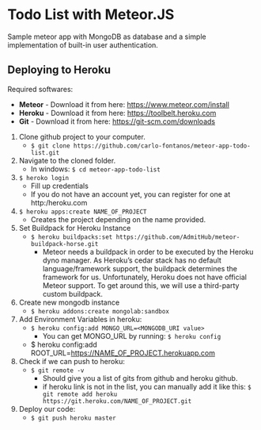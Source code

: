 # Todo List with Meteor.JS
Sample meteor app with MongoDB as database and a simple implementation of built-in user authentication.

## Deploying to Heroku
Required softwares:
- **Meteor** - Download it from here: https://www.meteor.com/install
- **Heroku** - Download it from here: https://toolbelt.heroku.com
- **Git** - Download it from here: https://git-scm.com/downloads
	
1. Clone github project to your computer.
	- `$ git clone https://github.com/carlo-fontanos/meteor-app-todo-list.git`
2. Navigate to the cloned folder.
	- In windows: `$ cd meteor-app-todo-list`
2. `$ heroko login`
	- Fill up credentials
	- If you do not have an account yet, you can register for one at http:/heroku.com
3. `$ heroku apps:create NAME_OF_PROJECT`
	- Creates the project depending on the name provided.
4. Set Buildpack for Heroku Instance
	- `$ heroku buildpacks:set https://github.com/AdmitHub/meteor-buildpack-horse.git`
		- Meteor needs a buildpack in order to be executed by the Heroku dyno manager. As Heroku’s cedar stack has no default language/framework support, the buildpack determines the framework for us. Unfortunately, Heroku does not have official Meteor support. To get around this, we will use a third-party custom buildpack.
5. Create new mongodb instance
	- `$ heroku addons:create mongolab:sandbox`
6. Add Environment Variables in heroku:
	- `$ heroku config:add MONGO_URL=<MONGODB_URI value>`
		- You can get MONGO_URL by running: 
			`$ heroku config`
	- $ heroku config:add ROOT_URL=https://NAME_OF_PROJECT.herokuapp.com
7. Check if we can push to heroku:
	- `$ git remote -v`
		- Should give you a list of gits from github and heroku github.
		- if heroku link is not in the list, you can manually add it like this:
			`$ git remote add heroku https://git.heroku.com/NAME_OF_PROJECT.git`
8. Deploy our code:
	- `$ git push heroku master`